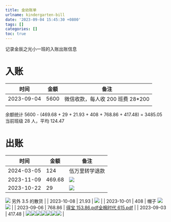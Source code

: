 ```yaml
---
title: 金幼账单
urlname: kindergarten-bill
date: '2023-09-04 15:45:30 +0800'
tags: []
categories: []
toc: true
---
```


记录金辰之光小一班的入账出账信息

<!-- more -->

# 入账

| 时间       | 金额 | 备注                              |
| ---------- | ---- | --------------------------------- |
| 2023-09-04 | 5600 | 微信收款，每人收 200 班费 28\*200 |
|            |      |                                   |

余额统计
5600 - (469.68 + 29 + 21.93 + 408 + 768.86 + 417.48) = 3485.05
当前班级 28 人，平均 124.47

# 出账

| 时间       | 金额   | 备注                                                 |
| ---------- | ------ | ---------------------------------------------------- |
| 2024-03-05 | 124    | 伍万里转学退款                                       |
| 2023-11-09 | 469.68 | ![](/images/yuque/FpZ_ShwUlzrJWT4gLtaCYYUPRwDj.jpeg) |
| 2023-10-22 | 29     | ![](/images/yuque/FttX_P9QPllcPF7Fxc4_YT03qh66.jpeg) |

![](/images/yuque/FmtCSRo1YxVtdGQb6-kTFXatTzVE.jpeg)
另外 3.5 的散货 |
| 2023-10-08 | 21.93 | ![](/images/yuque/Fvu6Erkfsf-Pibhn--XGuuoHeKNE.jpeg) |
| 2023-10-01 | 408 | 帽子
![](/images/yuque/FozDmd_kgcWHvvlKuwK5zM3uJtFV.jpeg)
![](/images/yuque/FiUEv_OpRdGdvE4pocDXG2wJJrPt.jpeg) |
| 2023-09-06 | 768.86 | [得宝 153.86.pdf](https://www.yuque.com/attachments/yuque/0/2023/pdf/25470165/1695293858120-5e46856a-446e-4ae1-bdfe-b58d7b557e16.pdf?_lake_card=%7B%22src%22%3A%22https%3A%2F%2Fwww.yuque.com%2Fattachments%2Fyuque%2F0%2F2023%2Fpdf%2F25470165%2F1695293858120-5e46856a-446e-4ae1-bdfe-b58d7b557e16.pdf%22%2C%22name%22%3A%22%E5%BE%97%E5%AE%9D153.86.pdf%22%2C%22size%22%3A68005%2C%22ext%22%3A%22pdf%22%2C%22source%22%3A%22%22%2C%22status%22%3A%22done%22%2C%22download%22%3Atrue%2C%22taskId%22%3A%22u7f4695e4-2c9d-41fe-80d1-871b400f8bc%22%2C%22taskType%22%3A%22upload%22%2C%22type%22%3A%22application%2Fpdf%22%2C%22__spacing%22%3A%22both%22%2C%22mode%22%3A%22title%22%2C%22id%22%3A%22u37256334%22%2C%22margin%22%3A%7B%22top%22%3Atrue%2C%22bottom%22%3Atrue%7D%2C%22card%22%3A%22file%22%7D)[全棉时代 615.pdf](https://www.yuque.com/attachments/yuque/0/2023/pdf/25470165/1695293903236-0d2ae555-b6b2-4481-ad7e-92cb89b3e074.pdf?_lake_card=%7B%22src%22%3A%22https%3A%2F%2Fwww.yuque.com%2Fattachments%2Fyuque%2F0%2F2023%2Fpdf%2F25470165%2F1695293903236-0d2ae555-b6b2-4481-ad7e-92cb89b3e074.pdf%22%2C%22name%22%3A%22%E5%85%A8%E6%A3%89%E6%97%B6%E4%BB%A3615.pdf%22%2C%22size%22%3A108376%2C%22ext%22%3A%22pdf%22%2C%22source%22%3A%22%22%2C%22status%22%3A%22done%22%2C%22download%22%3Atrue%2C%22taskId%22%3A%22u0070e60a-60b7-48b0-bb55-300cc845864%22%2C%22taskType%22%3A%22upload%22%2C%22type%22%3A%22application%2Fpdf%22%2C%22__spacing%22%3A%22both%22%2C%22mode%22%3A%22title%22%2C%22id%22%3A%22u3f634925%22%2C%22margin%22%3A%7B%22top%22%3Atrue%2C%22bottom%22%3Atrue%7D%2C%22card%22%3A%22file%22%7D) |
| 2023-09-03 | 417.48 | ![](/images/yuque/FjnUxjvBIvQSPpU0sCtn0A__zCQq.png)![](/images/yuque/ForV6TQlZTHGLRXIfPQzomZa2DS7.png)![](/images/yuque/Fisu5HQi_1saCkJska12PVQwRsa-.png)![](/images/yuque/FvnNIqeXYgaQ3lWZaii2zEBHIb8F.png)![](/images/yuque/Fss9u_Cy7YElLQmQi32nsFLBMVAz.png)![](/images/yuque/FgysSug35s-Gx2YKTF4CM_15uFec.png)![](/images/yuque/Fg3PR2l0q35mXLcxSB0S-tDC5e7Z.jpeg) |
